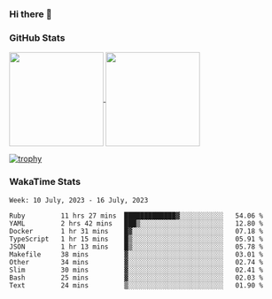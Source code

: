 ### Hi there 👋

### GitHub Stats

<a href="https://github.com/anuraghazra/github-readme-stats">
  <img align="center" height="170px" src="https://github-readme-stats.vercel.app/api/top-langs/?username=tksfjt1024&layout=compact&count_private=true&show_icons=true&show_icons=true&theme=graywhite" />
</a>
<a href="https://github.com/anuraghazra/github-readme-stats">
  <img align="center" height="170px" src="https://github-readme-stats.vercel.app/api?username=tksfjt1024&count_private=true&show_icons=true&show_icons=true&theme=graywhite" />
</a>

[![trophy](https://github-profile-trophy.vercel.app/?username=tksfjt1024)](https://github.com/ryo-ma/github-profile-trophy)

### WakaTime Stats

<!--START_SECTION:waka-->
```text
Week: 10 July, 2023 - 16 July, 2023

Ruby         11 hrs 27 mins  █████████████▓░░░░░░░░░░░   54.06 % 
YAML         2 hrs 42 mins   ███▒░░░░░░░░░░░░░░░░░░░░░   12.80 % 
Docker       1 hr 31 mins    █▓░░░░░░░░░░░░░░░░░░░░░░░   07.18 % 
TypeScript   1 hr 15 mins    █▒░░░░░░░░░░░░░░░░░░░░░░░   05.91 % 
JSON         1 hr 13 mins    █▒░░░░░░░░░░░░░░░░░░░░░░░   05.78 % 
Makefile     38 mins         ▓░░░░░░░░░░░░░░░░░░░░░░░░   03.01 % 
Other        34 mins         ▓░░░░░░░░░░░░░░░░░░░░░░░░   02.74 % 
Slim         30 mins         ▓░░░░░░░░░░░░░░░░░░░░░░░░   02.41 % 
Bash         25 mins         ▓░░░░░░░░░░░░░░░░░░░░░░░░   02.03 % 
Text         24 mins         ▒░░░░░░░░░░░░░░░░░░░░░░░░   01.90 % 
```
<!--END_SECTION:waka-->
